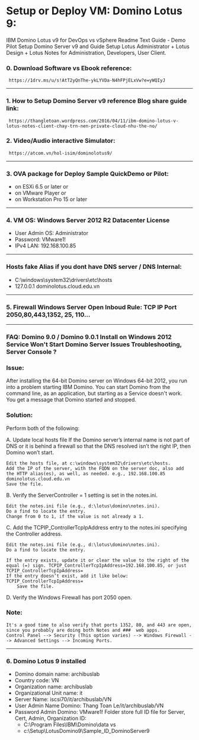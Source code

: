# Setup or Deploy VM: Domino Lotus 9:
 IBM Domino Lotus v9 for DevOps vs vSphere
 Readme Text Guide - Demo Pilot Setup Domino Server v9  and Guide Setup Lotus Administrator + Lotus Design + Lotus Notes  for Administration, Developers, User Client.
###  0. Download Software vs Ebook reference: 
     https://1drv.ms/u/s!AtT2yQnThe-ykLYVDa-N4hFPjELxVw?e=yWQIyJ
---
###  1. How to Setup Domino Server v9 reference Blog share guide link: 
     https://thangletoan.wordpress.com/2016/04/11/ibm-domino-lotus-v-lotus-notes-client-chay-trn-nen-private-cloud-nhu-the-no/
###  2. Video/Audio interactive Simulator: 
     https://atcom.vn/hol-isim/dominolotus9/
---
###  3. OVA package for Deploy Sample QuickDemo or Pilot: 
- on ESXi 6.5 or later or 
- on VMware Player or 
- on Workstation Pro 15 or later  
--- 
###  4. VM OS: Windows Server 2012 R2 Datacenter License
- User Admin OS: Administrator
- Password: VMware1!
- IPv4 LAN: 192.168.100.85
---
###  Hosts fake Alias if you dont have DNS server / DNS Internal:
- C:\windows\system32\drivers\etc\hosts
- 127.0.0.1  dominolotus.cloud.edu.vn
--- 
###  5. Firewall Windows Server Open Inboud Rule: TCP IP Port 2050,80,443,1352, 25, 110...
---
###  FAQ: Domino 9.0 / Domino 9.0.1 Install on Windows 2012 Service Won't Start Domino Server Issues Troubleshooting, Server Console ?
### Issue:
  After installing the 64-bit Domino server on Windows 64-bit 2012, you run into a problem starting IBM Domino. You can 
  start Domino from the command line, as an application, but starting as a Service doesn't work. You get a message that Domino started and stopped.

###  Solution:
Perform both of the following:

A. Update local hosts file If the Domino server’s internal name is not part of DNS or it is behind a firewall so that the DNS resolved isn’t the right IP, then Domino won’t start.

    Edit the hosts file, at c:\windows\system32\drivers\etc\hosts.
    Add the IP of the server, with the FQDN on the server doc, also add the HTTP alias(es), as well, as needed. e.g., 192.168.100.85 dominolotus.cloud.edu.vn
    Save the file.

B. Verify the ServerController = 1 setting is set in the notes.ini.

    Edit the notes.ini file (e.g., d:\lotus\domino\notes.ini).
    Do a find to locate the entry.
    Change from 0 to 1, if the value is not already a 1.

C. Add the TCPIP_ControllerTcpIpAddress entry to the notes.ini specifying the Controller address.

    Edit the notes.ini file (e.g., d:\lotus\domino\notes.ini).
    Do a find to locate the entry.

    If the entry exists, update it or clear the value to the right of the equal (=) sign. TCPIP_ControllerTcpIpAddress=192.168.100.85, or just TCPIP_ControllerTcpIpAddress=
    If the entry doesn’t exist, add it like below: TCPIP_ControllerTcpIpAddress=
        Save the file.

D. Verify the Windows Firewall has port 2050 open.
   
###  Note: 
    It's a good time to also verify that ports 1352, 80, and 443 are open, since you probably are doing both Notes and ###  web apps.
    Control Panel --> Security (This option varies) --> Windows Firewall --> Advanced Settings --> Incoming Ports.
---
###  6. Domino Lotus 9 installed
-  Domino domain name: archibuslab
-  Country code: VN
-  Organization name: archibuslab
-  Organizational Unit name: it
-  Server Name: iscsi70/it/archibuslab/VN
-  User Admin Name Domino: Thang Toan Le/it/archibuslab/VN
-  Password Admin Domino: VMware1!
   Folder store full ID file for Server, Cert, Admin, Organization ID: 
   + C:\Program Files\IBM\Domino\data vs 
   + c:\Setup\LotusDomino9\Sample_ID_DominoServer9
